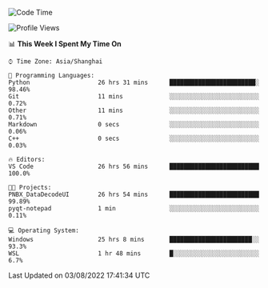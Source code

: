 <!--START_SECTION:waka-->
![Code Time](http://img.shields.io/badge/Code%20Time-192%20hrs%2011%20mins-blue)

![Profile Views](http://img.shields.io/badge/Profile%20Views-0-blue)

📊 **This Week I Spent My Time On** 

```text
⌚︎ Time Zone: Asia/Shanghai

💬 Programming Languages: 
Python                   26 hrs 31 mins      ████████████████████████░   98.46% 
Git                      11 mins             ░░░░░░░░░░░░░░░░░░░░░░░░░   0.72% 
Other                    11 mins             ░░░░░░░░░░░░░░░░░░░░░░░░░   0.71% 
Markdown                 0 secs              ░░░░░░░░░░░░░░░░░░░░░░░░░   0.06% 
C++                      0 secs              ░░░░░░░░░░░░░░░░░░░░░░░░░   0.03%

🔥 Editors: 
VS Code                  26 hrs 56 mins      █████████████████████████   100.0%

🐱‍💻 Projects: 
PNBX_DataDecodeUI        26 hrs 54 mins      █████████████████████████   99.89% 
pyqt-notepad             1 min               ░░░░░░░░░░░░░░░░░░░░░░░░░   0.11%

💻 Operating System: 
Windows                  25 hrs 8 mins       ███████████████████████░░   93.3% 
WSL                      1 hr 48 mins        █░░░░░░░░░░░░░░░░░░░░░░░░   6.7%

```


 Last Updated on 03/08/2022 17:41:34 UTC
<!--END_SECTION:waka-->